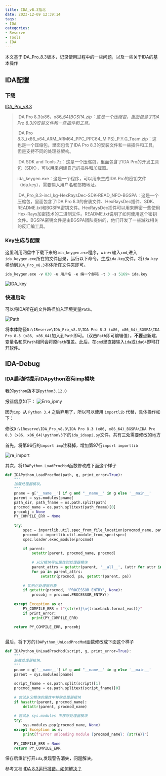 ```yaml
---
title: IDA_v8.3指北
date: 2023-12-09 12:39:14
tags: 
- IDA
categories: 
- Reserve
- Tools
- IDA
---
```


本文基于IDA_Pro_8.3版本，记录使用过程中的一些问题，以及一些关于IDA的基本操作

<!--more-->

## IDA配置

### 下载

[IDA_Pro_v8.3](https://od.cloudsploit.top/zh-CN/tools/IDA/8.3)

> IDA Pro 8.3(x86，x86_64)_BGSPA.zip：这是一个压缩包，里面包含了IDA Pro 8.3的安装文件和一些插件和工具。_
>
>
> IDA Pro 8.3_(x86_x64_ARM_ARM64_PPC_PPC64_MIPS)_P.Y.G_Team.zip：这也是一个压缩包，里面包含了IDA Pro 8.3的安装文件和一些插件和工具，但是支持不同的处理器架构。
>
> IDA SDK and Tools.7z：这是一个压缩包，里面包含了IDA Pro的开发工具包（SDK），可以用来创建自己的插件和加载器。
>
> ida_keygen.exe：这是一个程序，可以用来生成IDA Pro的密钥文件（ida.key），需要输入用户名和邮箱地址。
>
> IDA_Pro_8.3-incl_kg-HexRaysDec-SDK-READ_NFO-BGSPA：这是一个压缩包，里面包含了IDA Pro 8.3的安装文件、HexRaysDec插件、SDK、README.txt和BGSPA密钥文件。HexRaysDec插件可以用来解密一些使用Hex-Rays加密技术的二进制文件。README.txt说明了如何使用这个密钥文件。BGSPA密钥文件是由BGSPA团队提供的，他们开发了一些游戏相关的反汇编工具。

### Key生成与配置

这里利用网盘中下载下来的`ida_keygen.exe`程序，`win+r`输入`cmd`,进入`ida_keygen.exe`所在的文件目录，运行以下命令，生成`ida.key`文件，将`ida.key`移动到`IDA_Pro_v8.3`本体所在文件夹即可。

```c
ida_keygen.exe -v 830 -u 用户名 -e 编一个邮箱 -t 3 -s 5169> ida.key
```

![IDA_key](../../../../../OneDrive/图片/Blog/IDA-v8-3指北/IDA_key.png)

### 快速启动

可以将IDA所在的文件路径加入环境变量`Path`。

![Path](../../../../../OneDrive/图片/Blog/IDA-v8-3指北/Path.png)

将本体路径`D:\1Reserve\IDA_Pro_v8.3\IDA Pro 8.3 (x86, x86_64)_BGSPA\IDA Pro 8.3 (x86, x86_64)`加入到`Path`即可。（双击`Path`即可编辑值），**不要**点新建，变量名和原`Path`相同会将原`Path`覆盖。此后，在`cmd`里直接输入`ida`或`ida64`即可打开软件。

## IDA-Debug

### IDA启动时提示IDApython没有imp模块

我的`python`版本是`python3.12.0`

报错信息如下：
![Erro_ipm](../../../../../OneDrive/图片/Blog/IDA-v8-3指北/Erro_ipm.png)y

因为`imp `从 `Python 3.4` 之后弃用了，所以可以使用 `importlib` 代替，具体操作如下：

修改`D:\1Reserve\IDA_Pro_v8.3\IDA Pro 8.3 (x86, x86_64)_BGSPA\IDA Pro 8.3 (x86, x86_64)\python\3`下的`ida_idaapi.py`文件。共有三处需要修改的地方

首先，将第96行的`import imp`注释掉，增加第97行`import importlib`

![re_import](../../../../../OneDrive/图片/Blog/IDA-v8-3指北/re_import.png)

其次，将`IDAPython_LoadProcMod`函数修改成下面这个样子

```python
def IDAPython_LoadProcMod(path, g, print_error=True):
    """
    加载处理器模块。
    """
    pname = g['__name__'] if g and "__name__" in g else '__main__'
    parent = sys.modules[pname]
    path_dir, path_fname = os.path.split(path)
    procmod_name = os.path.splitext(path_fname)[0]
    procobj = None
    PY_COMPILE_ERR = None
 
    try:
        spec = importlib.util.spec_from_file_location(procmod_name, path)
        procmod = importlib.util.module_from_spec(spec)
        spec.loader.exec_module(procmod)
 
        if parent:
            setattr(parent, procmod_name, procmod)
 
            # 从父模块导出属性到处理器模块
            parent_attrs = getattr(parent, '__all__', (attr for attr in dir(parent) if not attr.startswith('_')))
            for pa in parent_attrs:
                setattr(procmod, pa, getattr(parent, pa))
 
        # 实例化处理器对象
        if getattr(procmod, 'PROCESSOR_ENTRY', None):
            procobj = procmod.PROCESSOR_ENTRY()
 
    except Exception as e:
        PY_COMPILE_ERR = f"{str(e)}\n{traceback.format_exc()}"
        if print_error:
            print(PY_COMPILE_ERR)
 
    return PY_COMPILE_ERR, procobj
 
```

最后，将下方的`IDAPython_UnLoadProcMod`函数修改成下面这个样子

```python
def IDAPython_UnLoadProcMod(script, g, print_error=True):
    """
    卸载处理器模块。
    """
    pname = g['__name__'] if g and "__name__" in g else '__main__'
    parent = sys.modules[pname]
 
    script_fname = os.path.split(script)[1]
    procmod_name = os.path.splitext(script_fname)[0]
 
    # 尝试从父模块的属性中移除处理器模块
    if hasattr(parent, procmod_name):
        delattr(parent, procmod_name)
 
    # 尝试从 sys.modules 中移除处理器模块
    try:
        sys.modules.pop(procmod_name, None)
    except Exception as e:
        print(f"Error unloading module {procmod_name}: {str(e)}")
 
    PY_COMPILE_ERR = None
    return PY_COMPILE_ERR
```

保存后重新打开`ida`,发现警告消失，问题解决。

参考文档:[IDA 8.3运行报错，如何解决？](https://www.52pojie.cn/thread-1862646-1-1.html)
